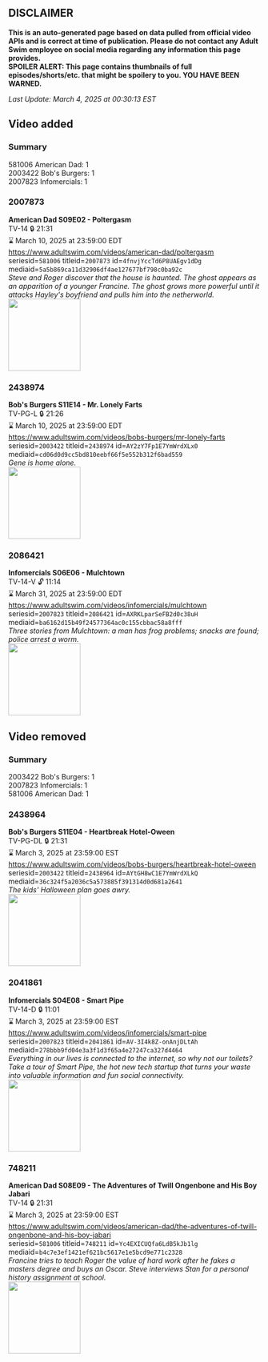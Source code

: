 ## DISCLAIMER
**This is an auto-generated page based on data pulled from official video APIs and is correct at time of publication. Please do not contact any Adult Swim employee on social media regarding any information this page provides.**  
**SPOILER ALERT: This page contains thumbnails of full episodes/shorts/etc. that might be spoilery to you. YOU HAVE BEEN WARNED.**  

_Last Update: March 4, 2025 at 00:30:13 EST_
## Video added
### Summary
581006 American Dad: 1  
2003422 Bob's Burgers: 1  
2007823 Infomercials: 1  
### 2007873
**American Dad S09E02 - Poltergasm**  
TV-14 🔒 21:31  
⌛ March 10, 2025 at 23:59:00 EDT  
https://www.adultswim.com/videos/american-dad/poltergasm  
seriesid=`581006` titleid=`2007873` id=`4fnvjYccTd6P8UAEgv1dDg` mediaid=`5a5b869ca11d32906df4ae127677bf798c0ba92c`  
_Steve and Roger discover that the house is haunted.  The ghost appears as an apparition of a younger Francine.  The ghost grows more powerful until it attacks Hayley's boyfriend and pulls him into the netherworld._  
<a href="https://i.cdn.turner.com/adultswim/big/image-upload/thumbnails/thumb-2_image-15199408743869.jpg"><img src="https://i.cdn.turner.com/adultswim/big/image-upload/thumbnails/thumb-2_image-15199408743869.jpg" height="144px" /></a>
### 2438974
**Bob's Burgers S11E14 - Mr. Lonely Farts**  
TV-PG-L 🔒 21:26  
⌛ March 10, 2025 at 23:59:00 EDT  
https://www.adultswim.com/videos/bobs-burgers/mr-lonely-farts  
seriesid=`2003422` titleid=`2438974` id=`AY2zY7Fp1E7YmWrdXLx0` mediaid=`cd06d0d9cc5bd810eebf66f5e552b312f6bad559`  
_Gene is home alone._  
<a href="https://media.cdn.adultswim.com/uploads/20240226/thumbnails/2_24226946294-Screenshot2024-02-26at9.43.37AM.png"><img src="https://media.cdn.adultswim.com/uploads/20240226/thumbnails/2_24226946294-Screenshot2024-02-26at9.43.37AM.png" height="144px" /></a>
### 2086421
**Infomercials S06E06 - Mulchtown**  
TV-14-V 🔓 11:14  
⌛ March 31, 2025 at 23:59:00 EDT  
https://www.adultswim.com/videos/infomercials/mulchtown  
seriesid=`2007823` titleid=`2086421` id=`AXRKLparSeFB2d0c38uH` mediaid=`ba6162d15b49f24577364ac0c155cbbac58a8fff`  
_Three stories from Mulchtown: a man has frog problems; snacks are found; police arrest a worm._  
<a href="https://media.cdn.adultswim.com/uploads/20200902/thumbnails/2_20921510578-infomercials_mulchtown_dup_060216.jpg"><img src="https://media.cdn.adultswim.com/uploads/20200902/thumbnails/2_20921510578-infomercials_mulchtown_dup_060216.jpg" height="144px" /></a>
## Video removed
### Summary
2003422 Bob's Burgers: 1  
2007823 Infomercials: 1  
581006 American Dad: 1  
### 2438964
**Bob's Burgers S11E04 - Heartbreak Hotel-Oween**  
TV-PG-DL 🔒 21:31  
⌛ March 3, 2025 at 23:59:00 EST  
https://www.adultswim.com/videos/bobs-burgers/heartbreak-hotel-oween  
seriesid=`2003422` titleid=`2438964` id=`AYtGH8wC1E7YmWrdXLkQ` mediaid=`36c324f5a2036c5a573885f391314d0d681a2641`  
_The kids' Halloween plan goes awry._  
<a href="https://media.cdn.adultswim.com/uploads/20231023/thumbnails/2_2310231125472-Screenshot2023-10-23at11.25.30AM.png"><img src="https://media.cdn.adultswim.com/uploads/20231023/thumbnails/2_2310231125472-Screenshot2023-10-23at11.25.30AM.png" height="144px" /></a>
### 2041861
**Infomercials S04E08 - Smart Pipe**  
TV-14-D 🔒 11:01  
⌛ March 3, 2025 at 23:59:00 EST  
https://www.adultswim.com/videos/infomercials/smart-pipe  
seriesid=`2007823` titleid=`2041861` id=`AV-3I4k8Z-onAnjDLtAh` mediaid=`278bbb9fd04e3a3f1d3f65a4e27247ca327d4464`  
_Everything in our lives is connected to the internet, so why not our toilets? Take a tour of Smart Pipe, the hot new tech startup that turns your waste into valuable information and fun social connectivity._  
<a href="https://i.cdn.turner.com/adultswim/big/image-upload/thumbnails/thumb-2_image-15150982592352.jpg"><img src="https://i.cdn.turner.com/adultswim/big/image-upload/thumbnails/thumb-2_image-15150982592352.jpg" height="144px" /></a>
### 748211
**American Dad S08E09 - The Adventures of Twill Ongenbone and His Boy Jabari**  
TV-14 🔒 21:31  
⌛ March 3, 2025 at 23:59:00 EST  
https://www.adultswim.com/videos/american-dad/the-adventures-of-twill-ongenbone-and-his-boy-jabari  
seriesid=`581006` titleid=`748211` id=`Yc4EXICUQfa6LdB5kJb1lg` mediaid=`b4c7e3ef1421ef621bc5617e1e5bcd9e771c2328`  
_Francine tries to teach Roger the value of hard work after he fakes a masters degree and buys an Oscar. Steve interviews Stan for a personal history assignment at school._  
<a href="https://i.cdn.turner.com/adultswim/big/image-upload/thumbnails/thumb-2_image-153185354185812.jpg"><img src="https://i.cdn.turner.com/adultswim/big/image-upload/thumbnails/thumb-2_image-153185354185812.jpg" height="144px" /></a>
